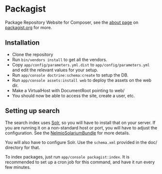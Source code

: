 Packagist
=========

Package Repository Website for Composer, see the [about page](http://packagist.org/about) on [packagist.org](http://packagist.org/) for more.

Installation
------------

- Clone the repository
- Run `bin/vendors install` to get all the vendors.
- Copy `app/config/parameters.yml.dist` to `app/config/parameters.yml` and edit the relevant values for your setup.
- Run `app/console doctrine:schema:create` to setup the DB.
- Run `app/console assets:install web` to deploy the assets on the web dir.
- Make a VirtualHost with DocumentRoot pointing to web/
- You should now be able to access the site, create a user, etc.

Setting up search
-----------------

The search index uses [Solr](http://lucene.apache.org/solr/), so you will have to install that on your server.
If you are running it on a non-standard host or port, you will have to adjust the configuration. See the
[NelmioSolariumBundle](https://github.com/nelmio/NelmioSolariumBundle) for more details.

You will also have to configure Solr. Use the `schema.xml` provided in the doc/ directory for that.

To index packages, just run `app/console packagist:index`. It is recommended to set up a cron job for
this command, and have it run every few minutes.
